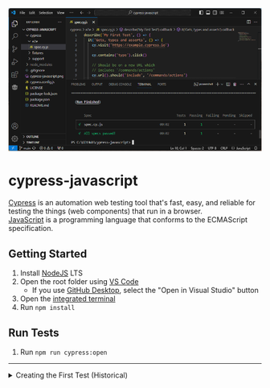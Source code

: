 ![Cypress JavaScript](/cypress-javascript.png)

# cypress-javascript
[Cypress](https://www.cypress.io/) is an automation web testing tool that's fast, easy, and reliable for testing the things (web components) that run in a browser.
</br>
[JavaScript](https://www.ecma-international.org/publications-and-standards/standards/ecma-262/) is a programming language that conforms to the ECMAScript specification.

## Getting Started
1. Install [NodeJS](https://nodejs.org/en/) LTS
1. Open the root folder using [VS Code](https://code.visualstudio.com/)
   * If you use [GitHub Desktop](https://desktop.github.com/), select the "Open in Visual Studio" button
1. Open the [integrated terminal](https://code.visualstudio.com/docs/editor/integrated-terminal)
1. Run `npm install`

## Run Tests
1. Run `npm run cypress:open`

----

<details>

<summary>Creating the First Test (Historical)</summary>

1. Run `npm init`
   * Hit [Enter] until the project is generated.
1. Run `npm install cypress --save-dev` to install the latest version of Cypress as a dev dependency.
1. Run `npx cypress open`
   * Select "Allow" if prompted
1. Select "Continue"
1. Edit `package.json` to include:
   ```
   {
      "scripts": {
         "cypress:open": "cypress open"
      }
   }
   ```
   * Now you can open Cypress by running `npm run cypress:open`
1. Select "E2E Testing"
1. Select "Continue"
1. Select "Start E2E Testing in Chrome"
1. Select "Create new empty spec"
1. Select "Create spec"
1. Click the "X" to close
1. Open `cypress\e2e\spec.cy.js` and replace the contents with
   ```
   describe('My First Test', () => {
      it('Does not do much!', () => {
         expect(true).to.equal(true)
      })
   })
   ```

</details>

